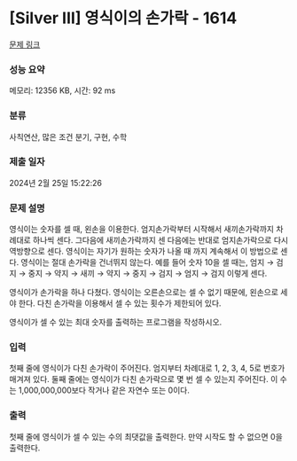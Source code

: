 # [Silver III] 영식이의 손가락 - 1614 

[문제 링크](https://www.acmicpc.net/problem/1614) 

### 성능 요약

메모리: 12356 KB, 시간: 92 ms

### 분류

사칙연산, 많은 조건 분기, 구현, 수학

### 제출 일자

2024년 2월 25일 15:22:26

### 문제 설명

<p>영식이는 숫자를 셀 때, 왼손을 이용한다. 엄지손가락부터 시작해서 새끼손가락까지 차례대로 하나씩 센다. 그다음에 새끼손가락까지 센 다음에는 반대로 엄지손가락으로 다시 역방향으로 센다. 영식이는 자기가 원하는 숫자가 나올 때 까지 계속해서 이 방법으로 센다. 영식이는 절대 손가락을 건너뛰지 않는다. 예를 들어 숫자 10을 셀 때는, 엄지 → 검지 → 중지 → 약지 → 새끼 → 약지 → 중지 → 검지 → 엄지 → 검지 이렇게 센다.</p>

<p>영식이가 손가락을 하나 다쳤다. 영식이는 오른손으로는 셀 수 없기 때문에, 왼손으로 세야 한다. 다친 손가락을 이용해서 셀 수 있는 횟수가 제한되어 있다.</p>

<p>영식이가 셀 수 있는 최대 숫자를 출력하는 프로그램을 작성하시오.</p>

### 입력 

 <p>첫째 줄에 영식이가 다친 손가락이 주어진다. 엄지부터 차례대로 1, 2, 3, 4, 5로 번호가 매겨져 있다. 둘째 줄에는 영식이가 다친 손가락으로 몇 번 셀 수 있는지 주어진다. 이 수는 1,000,000,000보다 작거나 같은 자연수 또는 0이다.</p>

### 출력 

 <p>첫째 줄에 영식이가 셀 수 있는 수의 최댓값을 출력한다. 만약 시작도 할 수 없으면 0을 출력한다.</p>

